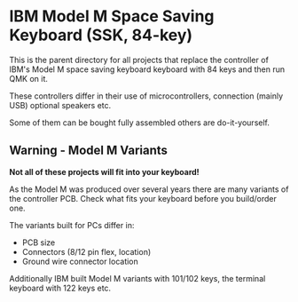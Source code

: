 # IBM Model M Space Saving Keyboard (SSK, 84-key)

This is the parent directory for all projects that replace the controller
of IBM's Model M space saving keyboard keyboard with 84 keys and then run QMK on it.

These controllers differ in their use of microcontrollers, connection (mainly
USB) optional speakers etc.

Some of them can be bought fully assembled others are do-it-yourself.

## Warning - Model M Variants

**Not all of these projects will fit into your keyboard!**

As the Model M was produced over several years there are many variants of the
controller PCB. Check what fits your keyboard before you build/order one.

The variants built for PCs differ in:
* PCB size
* Connectors (8/12 pin flex, location)
* Ground wire connector location

Additionally IBM built Model M variants with 101/102 keys, the 
terminal keyboard with 122 keys etc.

